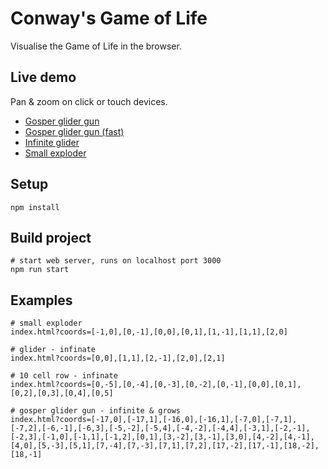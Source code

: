 # Conway's Game of Life

Visualise the Game of Life in the browser.

## Live demo

Pan & zoom on click or touch devices.

- [Gosper glider gun](https://sheltonial.github.io/conways-game-of-life/master/index.html?coords=[-17,0],[-17,1],[-16,0],[-16,1],[-7,0],[-7,1],[-7,2],[-6,-1],[-6,3],[-5,-2],[-5,4],[-4,-2],[-4,4],[-3,1],[-2,-1],[-2,3],[-1,0],[-1,1],[-1,2],[0,1],[3,-2],[3,-1],[3,0],[4,-2],[4,-1],[4,0],[5,-3],[5,1],[7,-4],[7,-3],[7,1],[7,2],[17,-2],[17,-1],[18,-2],[18,-1]&speed=100)
- [Gosper glider gun (fast)](https://sheltonial.github.io/conways-game-of-life/master/index.html?coords=[-17,0],[-17,1],[-16,0],[-16,1],[-7,0],[-7,1],[-7,2],[-6,-1],[-6,3],[-5,-2],[-5,4],[-4,-2],[-4,4],[-3,1],[-2,-1],[-2,3],[-1,0],[-1,1],[-1,2],[0,1],[3,-2],[3,-1],[3,0],[4,-2],[4,-1],[4,0],[5,-3],[5,1],[7,-4],[7,-3],[7,1],[7,2],[17,-2],[17,-1],[18,-2],[18,-1]&speed=10)
- [Infinite glider](https://sheltonial.github.io/conways-game-of-life/master/index.html?coords=[0,0],[1,1],[2,-1],[2,0],[2,1]&speed=100)
- [Small exploder](https://sheltonial.github.io/conways-game-of-life/master/index.html?coords=[-1,0],[0,-1],[0,0],[0,1],[1,-1],[1,1],[2,0]&speed=1000)

## Setup

```
npm install
```

## Build project

```
# start web server, runs on localhost port 3000
npm run start
```

## Examples

```
# small exploder
index.html?coords=[-1,0],[0,-1],[0,0],[0,1],[1,-1],[1,1],[2,0]

# glider - infinate
index.html?coords=[0,0],[1,1],[2,-1],[2,0],[2,1]

# 10 cell row - infinate
index.html?coords=[0,-5],[0,-4],[0,-3],[0,-2],[0,-1],[0,0],[0,1],[0,2],[0,3],[0,4],[0,5]

# gosper glider gun - infinite & grows
index.html?coords=[-17,0],[-17,1],[-16,0],[-16,1],[-7,0],[-7,1],[-7,2],[-6,-1],[-6,3],[-5,-2],[-5,4],[-4,-2],[-4,4],[-3,1],[-2,-1],[-2,3],[-1,0],[-1,1],[-1,2],[0,1],[3,-2],[3,-1],[3,0],[4,-2],[4,-1],[4,0],[5,-3],[5,1],[7,-4],[7,-3],[7,1],[7,2],[17,-2],[17,-1],[18,-2],[18,-1]
```
